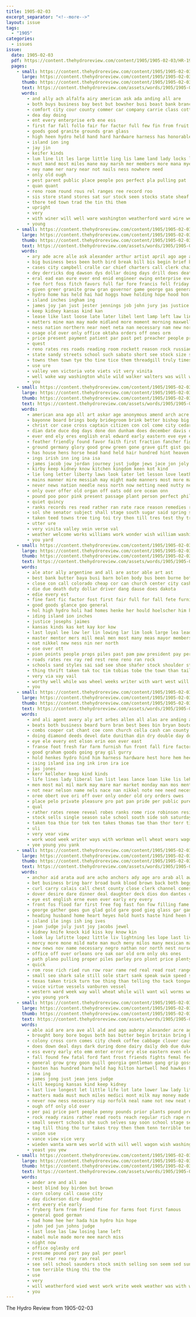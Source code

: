 ```yaml
---
title: 1905-02-03
excerpt_separator: "<!--more-->"
layout: issue
tags:
  - "1905"
categories:
  - issues
issue:
  date: 1905-02-03
  pdf: https://content.thehydroreview.com/content/1905/1905-02-03/HR-1905-02-03.pdf
  pages:
    - small: https://content.thehydroreview.com/content/1905/1905-02-03/small/HR-1905-02-03-01.jpg
      large: https://content.thehydroreview.com/content/1905/1905-02-03/large/HR-1905-02-03-01.jpg
      thumb: https://content.thehydroreview.com/content/1905/1905-02-03/thumbnails/HR-1905-02-03-01.jpg
      text: https://content.thehydroreview.com/assets/words/1905/1905-02-03/HR-1905-02-03-01.txt
      words:
        - and ally ach alfalfa airy american ask ada anding all are
        - both buys business bay best but bowsher busi boast bank branch
        - comfort city cour county commer car company carrie class cotton con cash carri change
        - dea day doing
        - ent every enterprise erb ene ess
        - first far fall follo fair for factor full few fin from fruit found
        - goods good granite grounds gran glass
        - high heen hydro held hand hard hardware harness has honorable hone house her
        - island ion ing
        - jay jin
        - keifer kinds
        - lum line lit les large little ling lis lame land lady locks lines
        - must mand most miles mane may marsh mer members more mana myer man men mention macky mill mee much
        - ney name ner nary near not nails ness nowhere need
        - only old ough
        - pest parent public place people pos perfect pla pulling pat
        - quan quant
        - reno room round rous rel ranges ree record roo
        - sis store stand stores sat sur stock seen stocks state sheaf sult sash supply sor speak solid sick she size
        - thore ted town trad the tin thi them
        - upright
        - very
        - with winer will well ware washington weatherford ward wire west was work
        - young
    - small: https://content.thehydroreview.com/content/1905/1905-02-03/small/HR-1905-02-03-02.jpg
      large: https://content.thehydroreview.com/content/1905/1905-02-03/large/HR-1905-02-03-02.jpg
      thumb: https://content.thehydroreview.com/content/1905/1905-02-03/thumbnails/HR-1905-02-03-02.jpg
      text: https://content.thehydroreview.com/assets/words/1905/1905-02-03/HR-1905-02-03-02.txt
      words:
        - ary ade acre alle ask alexander arthur artist april ago age alto amanda acres and agent amos all are ang aline
        - big business bess been both bird break bill bis begin brief buys begun bryan best belong box benton bills beauchamp bridges banks bank breed but brings bood bich board baptist bator back birmingham bears bers bridge bottle barber bonds body bay bone black
        - cases city campbell cralle car chief charters call clerk chair carly cleveland cameron congress company current comanche cock constable cornish center citizen cheap county cost castoria cat cure cen council charter cake cologne can canning child clause coke cause character cotton carter cura court cover carry con come cant clear college case curt came cattle class common
        - dey derricks dog dawson dys dollar doing days drill does death done draft doctor decker dodds during durant down doss deere dill
        - eral ead ean eure ever end enid engineer ewing enterprise every early ery economy ear
        - fee fort foss fitch favors full far fore francis fell friday fer fill front fair fund friends flood friend franklin fees filley for fire from firm ferris favor fon few forth farm fed frisco fellow ferguson field first foot
        - given greer granite grow gran governor game george gas general getting good gone green gave ground gen gust guthrie gandy goes grand gag gate
        - hydro home has held hai had hoggs howe holding hope hood hon harry hine hunts him hans hugh hitchcock hand horse head hamilton house harper hard her hurry hogg hitch heir how horn hill hour half
        - island inches ingham ing
        - james joy jan just jester jennings job john jury jas justice jobs joint january june judge
        - keep kidney kansas kind kan
        - lease like last loose late later libel lent lamp left law ling line louis land long love lands levy lawton lydick large laws lower little lot longer look less london living leupp lee life lodge
        - matters mine man may made midland more moment morning maxwell mines mcalester manny monday much mark medford money most men must mat mass members miro manner million miles min mansfield minister market murray mos mill many
        - ness nation northern near neet neta nan necessary nam new nor news niblack now nat names need norton norman neighbors not never
        - osage old over only office oktaha orders off ones orm
        - price present payment patient par past pet preacher people providence press pain pastor pay purchase public park post pauls president place payne pany port passage pass pro pilla person ply per part
        - quest
        - reno rates res roads reading room rockett reason rock russian run rake rate reach rill rule redwood reso read reap road roll race ray remedies russell reasons riches rains roger
        - state sandy streets school such sabato short see stock size session shall special sessions sion surprise scale seer suit snow sailing senator sing south she southern scott sen stay saturday sick service sup stander speaker spector say score soap shake sale super servant santa smiles spring sar save smooth set sango severe sand sult sterrett schools sow
        - towns then town tye tho tine tice them threadgill truly times ten take tary teach tory too tee taken than thousand teacher territo thing ties track tuskahoma the trial ton
        - use ure
        - valley ven victoria vote viets vit very vinita
        - well wake way washington while wild walker walters was will winkler wheat woods wagon wil with work working words winter war water window world week
        - you
    - small: https://content.thehydroreview.com/content/1905/1905-02-03/small/HR-1905-02-03-03.jpg
      large: https://content.thehydroreview.com/content/1905/1905-02-03/large/HR-1905-02-03-03.jpg
      thumb: https://content.thehydroreview.com/content/1905/1905-02-03/thumbnails/HR-1905-02-03-03.jpg
      text: https://content.thehydroreview.com/assets/words/1905/1905-02-03/HR-1905-02-03-03.txt
      words:
        - american ana ago all art askar age anonymous amend arch acre and acres arents alderete aud armadillo ally are
        - bayonne board brings body bridegroom brink better bishop big but bride bible bring book began battle bron begun bis best butter been balzer box both bureau begin blood bill berlin books brought back bodily business
        - christ cor case cross captain citizen con col come city cedar cot clerk cold cocks character cause change course catherine cure corn court close car congo check cubi cough cleaver can crowe congress credit came center cambridge colonel cave carry
        - dian date duce dog days done don dunham does december davis domen david doubt duck doe death dip docter duty doctor dress down davenport donor dusky daven danish day deep
        - ever end ely eres english eral edward early eastern eve eye ery exe every england
        - feather friendly found favor faith first fraction fancher figures felt fond forest fail forward frenchman fears fancy fewer forty fund from friends flesh few full for fresh field freel fer fairbairn fine front fields fon free fountain far
        - ground germany glory good grew green gone grave gift gist goats gen greek gallinger gave goods game goes georgia govern grim general grow given
        - has house hens horse head hand held hair hundred hint heaven had hughes happy hunger heard hour hamblin hung human heart him homa holding high hall how health hen her home hopes hosp hence
        - ings irish inn ing ina isa
        - james jacob jow jordan journey just judge jews jace jon joly jacobs john joseph jesus jess johns joy jefferson jew
        - kirby keep kidney know kitchen kingdom keen kot kind
        - lie long letter liberty laws look later let lesson love leather lei lizzie lon line land last less low lawton life lay light litt little live lack layer law like lev left loss ley lio longer large lion lies living likely
        - mains manner mire messiah may might made manners most more mayor must ming many medal means man morning marriage miles mans mowatt mania money men much moscow
        - never news nation needle ness north now netting need nutty new not near
        - only over offer old organ off oats odd ore ocean onn
        - pound poo poor pink present passage plant person perfect phil por past payne pun pitch pilla petersburg price paso point president pain people path pool parent power per port pleas pleasure pia plum points profit plants persons part
        - quiet quincy
        - ranks records res read rather ran rate race reason remedies ryle reim rome run rest rope remark reach riches rich rubles russian riddle round
        - sol she senator subject shall stage south sugar said spring soul street seeds stops side size state sleep struck sat such strength spell spake soon stance start still strike seems straight story seem swiss sal sin spells stolen sick send school saw son shoulder shawnee strange stands stick sams sweeter states skull salzer sea snyder shown seek severe supply speak seed see springs selling shows session sit soares simmons stand starch seven
        - taken teed towns tree ting toi try then till tres test thy trumbull tention tera thomas teacher tal tail take too ture thee tax than tory tat takes the town trip turn them thou tho thay toward ton tha throw
        - utter ure
        - very vinita valley vein verse val
        - weather welcome works williams work wonder wish william washington went wheat write win way winter why will warsaw wit while well wan world wise wisdom with wil wach wells water wedding weary waters wanette weak willing was white words
        - you yard
    - small: https://content.thehydroreview.com/content/1905/1905-02-03/small/HR-1905-02-03-04.jpg
      large: https://content.thehydroreview.com/content/1905/1905-02-03/large/HR-1905-02-03-04.jpg
      thumb: https://content.thehydroreview.com/content/1905/1905-02-03/thumbnails/HR-1905-02-03-04.jpg
      text: https://content.thehydroreview.com/assets/words/1905/1905-02-03/HR-1905-02-03-04.txt
      words:
        - ale ator ally argentine and all are astor able art ast
        - best bank butter baya busi barn bolen body bus been burne both brought
        - close con call colorado cheap cor can church center city cashier cour caddo
        - die due death duty dollar driver dang dause does dakota
        - edie every est
        - fine fant fic factor fost first fair full for fall fete furnish friend
        - good goods glance goo general
        - hol high hydro holi had homes henke her hould hoelscher him home has
        - iding island ion inches
        - justice josephs jaimes
        - kansas kinds kas ket kay kor kow
        - last loyal lee low ler lin lowing lar lim look large lea leaders love
        - master mentor mers mill meal men most many meas mayor members might mos madre mier means man money
        - nat nikkel new ness nin ner north
        - ose over ott
        - pion points people props piles past pam paw president pay per public place palmer
        - roads rates rex ray red rest rene reno ran rock
        - schools sand styles sai sad see shoe shafer stock shoulder strain sons smith shows space store stone shed suit
        - thing thrift taken tak toc tim tobias tobe the town than tail treat tec tri thorning ted
        - very via vay vail
        - worthy well while was wheel weeks writer with wart west will want wee wold wan write wellman
        - you
    - small: https://content.thehydroreview.com/content/1905/1905-02-03/small/HR-1905-02-03-05.jpg
      large: https://content.thehydroreview.com/content/1905/1905-02-03/large/HR-1905-02-03-05.jpg
      thumb: https://content.thehydroreview.com/content/1905/1905-02-03/thumbnails/HR-1905-02-03-05.jpg
      text: https://content.thehydroreview.com/assets/words/1905/1905-02-03/HR-1905-02-03-05.txt
      words:
        - and ali agent avery aly art arbes allen all alas are anding ake arm arness alin ally aud ares ade
        - beats both business beard burn bran best bees bin bryan bouton beck busi blind been big beene biel bonebrake bute brand boast but bridgman barn bank bring bread bega
        - combs cooper cat chant coe conn church colla cash can county credit colts cor cece corn cook clock con care coste city cot col
        - doing diamond deeds devel date dunithan din dry double day done dings does
        - eye ele every ent elson erin eon ever east
        - franse foot fresh far farm furnish fun front fall fire factor frank from fine firm found fee first full for fannie fara friday few fran
        - good graham goods going gray gil gurry
        - hold henkes hydro hind him harness hardware hest hore hem hee hie head harnes henke heen high horse held hand holt health heis has
        - ising island isa ing ink iron ira ice
        - jas jones
        - kerr kelleher keep kind kinds
        - life lines lady liberal lan list leas lance loan like lis lehman look late last light line large
        - men most mal mil mark may mare mar market monday man mos mention marsh mile money miss milling many matter much mer morning meats milks made
        - not near nelson name nels nace nan nikkel note nee need necessary nice new
        - oree obert ove ori off over only onder old ory orders owes
        - place pelo private pleasure pro pat pan pride per public pure proper pay pia point people plante
        - qual
        - rather rates renee reveal robes ranks rome rice robinson reside ray rae rey resh row real
        - stock sells single season sale school south side soh saturday soon staggers she state sun such sousa senn snyder stove sick shen salt super sin short safe simmons stand special sill shorts
        - taken toa thie tor tek ten takes thomas tae than thor terr tin teacher them town tine too trees the
        - uli
        - very vear view
        - work wood week writer ways with workman well wheat wears wagon weatherford want worthy west will welland weather was won welfare
        - yee young you yank
    - small: https://content.thehydroreview.com/content/1905/1905-02-03/small/HR-1905-02-03-06.jpg
      large: https://content.thehydroreview.com/content/1905/1905-02-03/large/HR-1905-02-03-06.jpg
      thumb: https://content.thehydroreview.com/content/1905/1905-02-03/thumbnails/HR-1905-02-03-06.jpg
      text: https://content.thehydroreview.com/assets/words/1905/1905-02-03/HR-1905-02-03-06.txt
      words:
        - anchor aid arata aud are acho anchors ady age aro arab all awkward arm and ake ache asa aros aye ary ain ater
        - bet business bring barr broad bunk blood brown back both beggs barss began band barra best buffalo brands book bean but base boat break ban been belo black beach bru boy bands better burns bas bly box burst binder body blacks banner below borne brought bis
        - curl carry calais call chest county close clerk channel comes child con can cant come check crew christ cold cherry cue cause coin coffee constant came cry chance citizen care count carol cure course church chase calvert canada cabin
        - dover desire dare dinner deal daughter deck dios don dantes done door drew draper during doctor dence down day devereux due does divan
        - eye est english erne even ever early ery every
        - front fos flood far first free fog fast fon fow filling fame felt from frey few face for fell fear friend forth freely fire found flower friends
        - george gather goes gun glad gold gare good gieg glass gar gan getting gave gift gunner gush geen gentleman glance
        - heading husband home heart heyes hold hunts haste hind heen half hands high hour him honesty her hierro has happy haven had hand how honey hung head held
        - island ile ings ish ing ives
        - joan judge july just joy jacobs jewel
        - kidney knife knock kid kiss koy know kin
        - look lay lafitte lopez little liv lightning les lope last living long later large lips life laro like litt let laros lopes locker lewis lacey love laws
        - mercy more mone mild mate man much meny milos many mexican mast mary mis men monk means milburn main music montana mile moment money may mccarver mans morning memory matter
        - now news nov name necessary negro nathan nor north nest nurse not notice near noble never new novel ness night ney
        - office off over orleans ore oak oar old orm only oks ones
        - path plano pulling proper piles parley pro plont price plenty present poor prayer pet place patent peoria per purchase president pleasant piece portland por pant past pretty powders
        - quick
        - rom rose rich ried run row roar rame red real read roat range ready race rise
        - small seo shark sale still sole start sank speak swim speed saw strike state sails strong set store spector sible soon sons say swint schools show said single struck subject sone south sey soul spanish side suit see second save settle sho setting sir school she shore ship strous smoke safe such sugar sense seen singleton swimmer stone slain sing straight strength starch
        - texas taken trick turn toe thing than telling tho tack tongue tong tell tex them try take toward too ton tine times tak thar tention thi the team trom tin then
        - voice virtue vessels vanburen vessel
        - western ward week way wall wheat while will want wil worms work worn with walls wilson witty wood woll worth wooden wild was water wah well wit wisdom wedding why world watch write west win words went walk
        - you young york
    - small: https://content.thehydroreview.com/content/1905/1905-02-03/small/HR-1905-02-03-07.jpg
      large: https://content.thehydroreview.com/content/1905/1905-02-03/large/HR-1905-02-03-07.jpg
      thumb: https://content.thehydroreview.com/content/1905/1905-02-03/thumbnails/HR-1905-02-03-07.jpg
      text: https://content.thehydroreview.com/assets/words/1905/1905-02-03/HR-1905-02-03-07.txt
      words:
        - able aid are aro ave all ald and ago aubrey alexander acre agent american
        - brought bony bore bogus both bas butter begin britain bring beetle buyer bet but been bound breeding boll business bill band broad beer beans bryan bottle ben
        - colony cross corn comes city cheek coffee cabbage clover cause carry cant cheese cane close copper class cheap call cases car cream cowgill cost carina case cation cape carbon cure come can change cam course
        - does down deal days dark during done dairy daily deb due duke
        - ess every early eto emm enter error ery else eastern even ele ever edy
        - fall found few fatal ford fant frost friends fights femal fee fort frisco field from friendly french far farmer fair falling falt forget full for fed farm friend felt
        - general grow grey goon guill georgia gentleman gang grip goss ground garding goo good germ getting given grippe govern griswold grown
        - hasten has hundred harm held hag hilton hartwell hed hawkes hing hale hil head had hearty house half hot him hon how hole hun hands
        - ina ing
        - james jong just jean jens judge
        - kill keeping kansas kind keep kidney
        - last live longest let little life lot late lower law lady lite leach left lad light leaming louis lydia
        - matters mada must much miles medici mont milk may money made men missouri matter man mile miss maga mineral million mas more many mean most mine means
        - never now ness necessary nip norfolk neal name not new neat needs nest need
        - ough off only old over
        - per pai price part people penny pounds prior plants pound present president profit perna process pro pas purchase past potash plant pass pain proper ply pleasure
        - rock ready rains rather read roots reach regular rich rape run record rem rice rate
        - small severt schools she such selves say soon school stage sell southern send sea short shor soll state speak silk sour subject seen sue songer stock safe sweet seed scott states sides season shows sale soy seem six sons starch still solid stand shaft summer snyder said string simple swiss shade show
        - tag till thing tho tur takes troy then them tenn terrible ten than ture tax take try tas the turn trac top tyan taken tola too test thay times teo towns tester talk
        - union use
        - vance view vice very
        - wieden wanta warm wes world with will well wagon wish washington watch weather wan wait weeks work while ways worst water way was working white words winter weal worlds
        - yeast you yew
    - small: https://content.thehydroreview.com/content/1905/1905-02-03/small/HR-1905-02-03-08.jpg
      large: https://content.thehydroreview.com/content/1905/1905-02-03/large/HR-1905-02-03-08.jpg
      thumb: https://content.thehydroreview.com/content/1905/1905-02-03/thumbnails/HR-1905-02-03-08.jpg
      text: https://content.thehydroreview.com/assets/words/1905/1905-02-03/HR-1905-02-03-08.txt
      words:
        - ander are and all ane
        - best blind boy birden but brown
        - corn colony call cause city
        - day dickerson dire daughter
        - ent every ele early
        - fryberg farm from friend fine for farms foot first famous
        - general good german
        - had home hee her hada him hydro hin hope
        - john jed jun johns judge
        - last lose las law losing lane left
        - mabel mule made more mee march miss
        - night now
        - office oglesby ord
        - presume pound part pay pal per pearl
        - rest rear rea roy ran real
        - see sell school saunders stock smith selling son seem sed sunday saturday seema
        - tom terrible thing thi tho the
        - use
        - very
        - will weatherford wied west work write week weather was with wagon willard win went
        - you
---
```


The Hydro Review from 1905-02-03

<!--more-->

